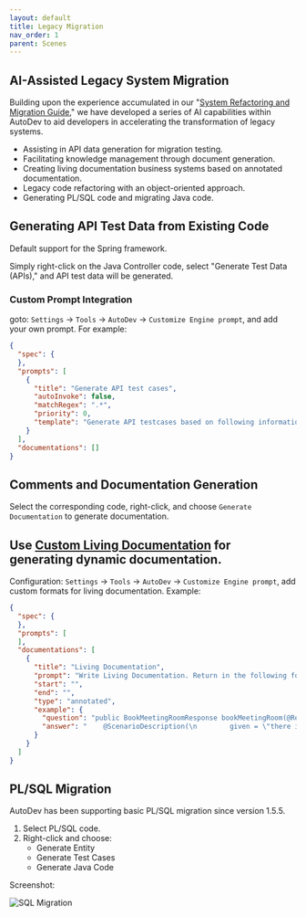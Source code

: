 ```yaml
---
layout: default
title: Legacy Migration
nav_order: 1
parent: Scenes
---
```

## AI-Assisted Legacy System Migration

Building upon the experience accumulated in our "[System Refactoring and Migration Guide](https://migration.ink/)," we have developed a series of AI capabilities within AutoDev to aid developers in accelerating the transformation of legacy systems.

- Assisting in API data generation for migration testing.
- Facilitating knowledge management through document generation.
- Creating living documentation business systems based on annotated documentation.
- Legacy code refactoring with an object-oriented approach.
- Generating PL/SQL code and migrating Java code.

## Generating API Test Data from Existing Code

Default support for the Spring framework.

Simply right-click on the Java Controller code, select "Generate Test Data (APIs)," and API test data will be generated.

### Custom Prompt Integration

goto: `Settings` -> `Tools` -> `AutoDev` -> `Customize Engine prompt`, and add your own prompt. For example:

```json
{
  "spec": {
  },
  "prompts": [
    {
      "title": "Generate API test cases",
      "autoInvoke": false,
      "matchRegex": ".*",
      "priority": 0,
      "template": "Generate API testcases based on following information: \n${METHOD_INPUT_OUTPUT}\nHere is the code:\n${SELECTION}"
    }
  ],
  "documentations": []
}
```

## Comments and Documentation Generation

Select the corresponding code, right-click, and choose `Generate Documentation` to generate documentation.

## Use [Custom Living Documentation](/custom/living-documentation) for generating dynamic documentation.

Configuration: `Settings` -> `Tools` -> `AutoDev` -> `Customize Engine prompt`, add custom formats for living documentation. Example:

```json
{
  "spec": {
  },
  "prompts": [
  ],
  "documentations": [
    {
      "title": "Living Documentation",
      "prompt": "Write Living Documentation. Return in the following format: ",
      "start": "",
      "end": "",
      "type": "annotated",
      "example": {
        "question": "public BookMeetingRoomResponse bookMeetingRoom(@RequestBody BookMeetingRoomRequest request) {\n        MeetingRoom meetingRoom = meetingRoomService.bookMeetingRoom(request.getMeetingRoomId());\n        BookMeetingRoomResponse response = new BookMeetingRoomResponse();\n        BeanUtils.copyProperties(meetingRoom, response);\n        return response;\n    }",
        "answer": "    @ScenarioDescription(\n        given = \"there is a meeting room available with ID 123\",\n        when = \"a user books the meeting room with ID 123\",\n        then = \"the booking response should contain the details of the booked meeting room\"\n    )"
      }
    }
  ]
}
```

## PL/SQL Migration

AutoDev has been supporting basic PL/SQL migration since version 1.5.5.

1. Select PL/SQL code.
2. Right-click and choose:
   - Generate Entity
   - Generate Test Cases
   - Generate Java Code

Screenshot:

![SQL Migration](https://unitmesh.cc/auto-dev/autodev-sql-migration.png)
